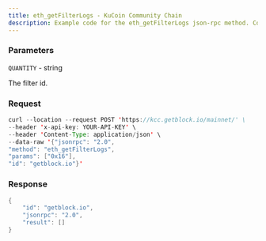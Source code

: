 ```yaml
---
title: eth_getFilterLogs - KuCoin Community Chain
description: Example code for the eth_getFilterLogs json-rpc method. Сomplete guide on how to use eth_getFilterLogs json-rpc in GetBlock.io Web3 documentation.
---
```


### Parameters


`QUANTITY` - string

The filter id.

### Request

``` java
curl --location --request POST 'https://kcc.getblock.io/mainnet/' \
--header 'x-api-key: YOUR-API-KEY' \
--header 'Content-Type: application/json' \
--data-raw '{"jsonrpc": "2.0",
"method": "eth_getFilterLogs",
"params": ["0x16"],
"id": "getblock.io"}'
```

###  Response

``` java
{
    "id": "getblock.io",
    "jsonrpc": "2.0",
    "result": []
}
```

